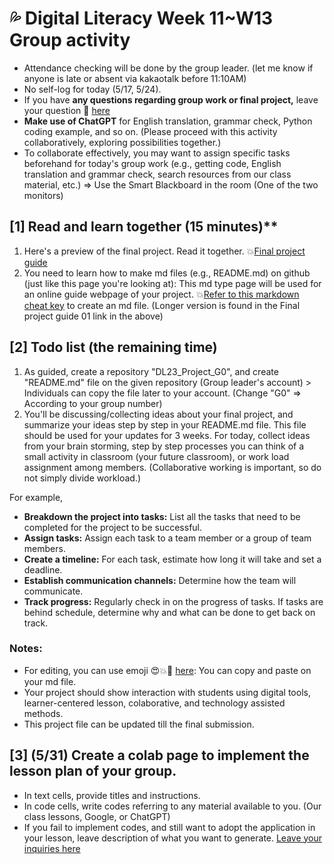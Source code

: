 # 💦 Digital Literacy Week 11~W13 Group activity

+ Attendance checking will be done by the group leader. (let me know if anyone is late or absent via kakaotalk before 11:10AM)
+ No self-log for today (5/17, 5/24).
+ If you have **any questions regarding group work or final project,** leave your question 📕 [here](https://docs.google.com/spreadsheets/d/1Te_yJ5ikHjzbzyykPEe8kyPP8N9FJMmJVJCWeaAdgxk/edit?usp=sharing)
+ **Make use of ChatGPT** for English translation, grammar check, Python coding example, and so on. (Please proceed with this activity collaboratively, exploring possibilities together.)
+ To collaborate effectively, you may want to assign specific tasks beforehand for today's group work (e.g., getting code, English translation and grammar check, search resources from our class material, etc.) => Use the Smart Blackboard in the room (One of the two monitors)

## [1] Read and learn together (15 minutes)**

1. Here's a preview of the final project. Read it together. 💥[Final project guide](https://github.com/MK316/Spring2023/tree/main/DL/DLProject/Readme.md)
2. You need to learn how to make md files (e.g., README.md) on github (just like this page you're looking at): This md type page will be used for an online guide webpage of your project. 💥[Refer to this markdown cheat key](https://www.markdownguide.org/cheat-sheet/) to create an md file. (Longer version is found in the Final project guide 01 link in the above)

## [2] Todo list (the remaining time)

1. As guided, create a repository "DL23_Project_G0", and create "README.md" file on the given repository (Group leader's account) > Individuals can copy the file later to your account. (Change "G0" => According to your group number)
2. You'll be discussing/collecting ideas about your final project, and summarize your ideas step by step in your README.md file. This file should be used for your updates for 3 weeks. For today, collect ideas from your brain storming, step by step processes you can think of a small activity in classroom (your future classroom), or work load assignment among members. (Collaborative working is important, so do not simply divide workload.)

For example,  
+ **Breakdown the project into tasks:** List all the tasks that need to be completed for the project to be successful. 
+ **Assign tasks:** Assign each task to a team member or a group of team members.
+ **Create a timeline:** For each task, estimate how long it will take and set a deadline. 
+ **Establish communication channels:** Determine how the team will communicate. 
+ **Track progress:** Regularly check in on the progress of tasks. If tasks are behind schedule, determine why and what can be done to get back on track.

### Notes:

+ For editing, you can use emoji 😍💥🌱 [here](https://gist.github.com/rxaviers/7360908): You can copy and paste on your md file.
+ Your project should show interaction with students using digital tools, learner-centered lesson, colaborative, and technology assisted methods.
+ This project file can be updated till the final submission.

## [3] (5/31) Create a colab page to implement the lesson plan of your group. 
+ In text cells, provide titles and instructions.
+ In code cells, write codes referring to any material available to you. (Our class lessons, Google, or ChatGPT)
+ If you fail to implement codes, and still want to adopt the application in your lesson, leave description of what you want to generate. [Leave your inquiries here](https://docs.google.com/spreadsheets/d/1Te_yJ5ikHjzbzyykPEe8kyPP8N9FJMmJVJCWeaAdgxk/edit#gid=0)
